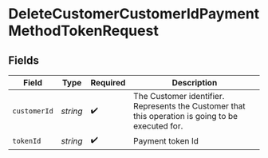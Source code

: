 # DeleteCustomerCustomerIdPaymentMethodTokenRequest


## Fields

| Field                                                                                             | Type                                                                                              | Required                                                                                          | Description                                                                                       |
| ------------------------------------------------------------------------------------------------- | ------------------------------------------------------------------------------------------------- | ------------------------------------------------------------------------------------------------- | ------------------------------------------------------------------------------------------------- |
| `customerId`                                                                                      | *string*                                                                                          | :heavy_check_mark:                                                                                | The Customer identifier. Represents the Customer that this operation is going to be executed for. |
| `tokenId`                                                                                         | *string*                                                                                          | :heavy_check_mark:                                                                                | Payment token Id                                                                                  |